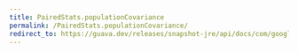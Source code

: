 ```yaml
---
title: PairedStats.populationCovariance
permalink: /PairedStats.populationCovariance/
redirect_to: https://guava.dev/releases/snapshot-jre/api/docs/com/google/common/math/PairedStats.html#populationCovariance--
---
```

